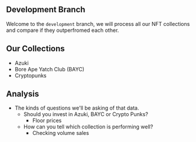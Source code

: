 
## Development Branch

Welcome to the `development` branch, we will process all our NFT collections and compare if they outperfromed each other.

## Our Collections 
* Azuki
* Bore Ape Yatch Club (BAYC)
* Cryptopunks

## Analysis

* The kinds of questions we'll be asking of that data.
    * Should you invest in Azuki, BAYC or Crypto Punks? 
        * Floor prices
    * How can you tell which collection is performing well?
        * Checking volume sales